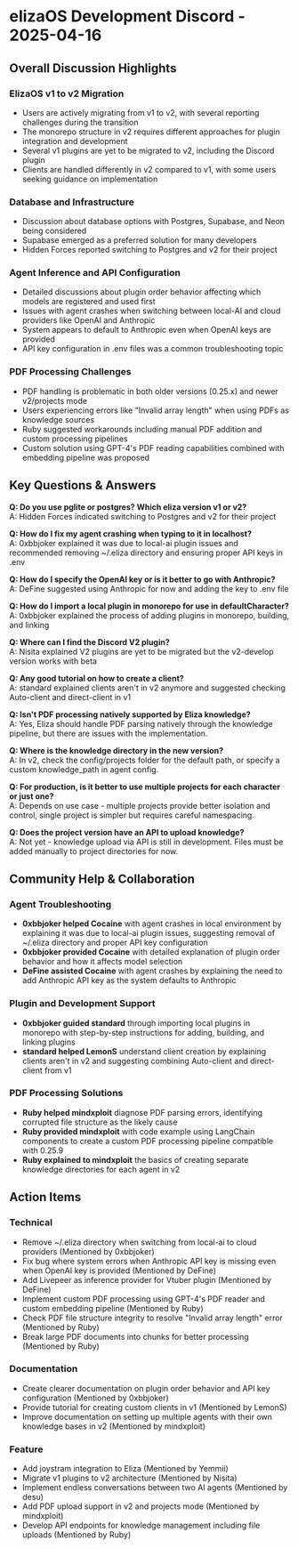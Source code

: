 # elizaOS Development Discord - 2025-04-16

## Overall Discussion Highlights

### ElizaOS v1 to v2 Migration
- Users are actively migrating from v1 to v2, with several reporting challenges during the transition
- The monorepo structure in v2 requires different approaches for plugin integration and development
- Several v1 plugins are yet to be migrated to v2, including the Discord plugin
- Clients are handled differently in v2 compared to v1, with some users seeking guidance on implementation

### Database and Infrastructure
- Discussion about database options with Postgres, Supabase, and Neon being considered
- Supabase emerged as a preferred solution for many developers
- Hidden Forces reported switching to Postgres and v2 for their project

### Agent Inference and API Configuration
- Detailed discussions about plugin order behavior affecting which models are registered and used first
- Issues with agent crashes when switching between local-AI and cloud providers like OpenAI and Anthropic
- System appears to default to Anthropic even when OpenAI keys are provided
- API key configuration in .env files was a common troubleshooting topic

### PDF Processing Challenges
- PDF handling is problematic in both older versions (0.25.x) and newer v2/projects mode
- Users experiencing errors like "Invalid array length" when using PDFs as knowledge sources
- Ruby suggested workarounds including manual PDF addition and custom processing pipelines
- Custom solution using GPT-4's PDF reading capabilities combined with embedding pipeline was proposed

## Key Questions & Answers

**Q: Do you use pglite or postgres? Which eliza version v1 or v2?**  
A: Hidden Forces indicated switching to Postgres and v2 for their project

**Q: How do I fix my agent crashing when typing to it in localhost?**  
A: 0xbbjoker explained it was due to local-ai plugin issues and recommended removing ~/.eliza directory and ensuring proper API keys in .env

**Q: How do I specify the OpenAI key or is it better to go with Anthropic?**  
A: DeFine suggested using Anthropic for now and adding the key to .env file

**Q: How do I import a local plugin in monorepo for use in defaultCharacter?**  
A: 0xbbjoker explained the process of adding plugins in monorepo, building, and linking

**Q: Where can I find the Discord V2 plugin?**  
A: Nisita explained V2 plugins are yet to be migrated but the v2-develop version works with beta

**Q: Any good tutorial on how to create a client?**  
A: standard explained clients aren't in v2 anymore and suggested checking Auto-client and direct-client in v1

**Q: Isn't PDF processing natively supported by Eliza knowledge?**  
A: Yes, Eliza should handle PDF parsing natively through the knowledge pipeline, but there are issues with the implementation.

**Q: Where is the knowledge directory in the new version?**  
A: In v2, check the config/projects folder for the default path, or specify a custom knowledge_path in agent config.

**Q: For production, is it better to use multiple projects for each character or just one?**  
A: Depends on use case - multiple projects provide better isolation and control, single project is simpler but requires careful namespacing.

**Q: Does the project version have an API to upload knowledge?**  
A: Not yet - knowledge upload via API is still in development. Files must be added manually to project directories for now.

## Community Help & Collaboration

### Agent Troubleshooting
- **0xbbjoker helped Cocaine** with agent crashes in local environment by explaining it was due to local-ai plugin issues, suggesting removal of ~/.eliza directory and proper API key configuration
- **0xbbjoker provided Cocaine** with detailed explanation of plugin order behavior and how it affects model selection
- **DeFine assisted Cocaine** with agent crashes by explaining the need to add Anthropic API key as the system defaults to Anthropic

### Plugin and Development Support
- **0xbbjoker guided standard** through importing local plugins in monorepo with step-by-step instructions for adding, building, and linking plugins
- **standard helped LemonS** understand client creation by explaining clients aren't in v2 and suggesting combining Auto-client and direct-client from v1

### PDF Processing Solutions
- **Ruby helped mindxploit** diagnose PDF parsing errors, identifying corrupted file structure as the likely cause
- **Ruby provided mindxploit** with code example using LangChain components to create a custom PDF processing pipeline compatible with 0.25.9
- **Ruby explained to mindxploit** the basics of creating separate knowledge directories for each agent in v2

## Action Items

### Technical
- Remove ~/.eliza directory when switching from local-ai to cloud providers (Mentioned by 0xbbjoker)
- Fix bug where system errors when Anthropic API key is missing even when OpenAI key is provided (Mentioned by DeFine)
- Add Livepeer as inference provider for Vtuber plugin (Mentioned by DeFine)
- Implement custom PDF processing using GPT-4's PDF reader and custom embedding pipeline (Mentioned by Ruby)
- Check PDF file structure integrity to resolve "Invalid array length" error (Mentioned by Ruby)
- Break large PDF documents into chunks for better processing (Mentioned by Ruby)

### Documentation
- Create clearer documentation on plugin order behavior and API key configuration (Mentioned by 0xbbjoker)
- Provide tutorial for creating custom clients in v1 (Mentioned by LemonS)
- Improve documentation on setting up multiple agents with their own knowledge bases in v2 (Mentioned by mindxploit)

### Feature
- Add joystram integration to Eliza (Mentioned by Yemmii)
- Migrate v1 plugins to v2 architecture (Mentioned by Nisita)
- Implement endless conversations between two AI agents (Mentioned by desu)
- Add PDF upload support in v2 and projects mode (Mentioned by mindxploit)
- Develop API endpoints for knowledge management including file uploads (Mentioned by Ruby)